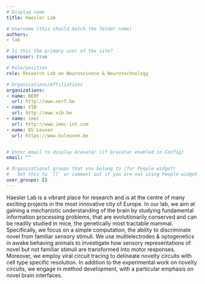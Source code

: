 ```yaml
---
# Display name
title: Haesler Lab

# Username (this should match the folder name)
authors:
- lab

# Is this the primary user of the site?
superuser: true

# Role/position
role: Research Lab on Neuroscience & Neurotechnology

# Organizations/Affiliations
organizations:
- name: NERF
  url: http://www.nerf.be
- name: VIB 
  url: http://www.vib.be
- name: imec
  url: http://www.imec-int.com
- name: KU Leuven
  url: https://www.kuleuven.be


# Enter email to display Gravatar (if Gravatar enabled in Config)
email: ""

# Organizational groups that you belong to (for People widget)
#   Set this to `[]` or comment out if you are not using People widget.
user_groups: []
---
```


Haesler Lab is a vibrant place for research and is at the centre of many exciting projects in the most innovative city of Europe. In our lab, we aim at gaining a mechanistic understanding of the brain by studying fundamental information processing problems, that are evolutionarily conserved and can be readily studied in mice, the genetically most tractable mammal. Specifically, we focus on a simple computation, the ability to discriminate novel from familiar sensory stimuli. We use multielectrodes & optogenetics in awake behaving animals to investigate how sensory representations of novel but not familiar stimuli are transformed into motor responses. Moreover, we employ viral circuit tracing to delineate novelty circuits with cell type specific resolution. In addition to the experimental work on novelty circuits, we engage in method development, with a particular emphasis on novel brain interfaces.
